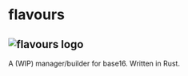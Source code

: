 # flavours
![flavours logo](https://raw.githubusercontent.com/Misterio77/flavours/master/flavours_transparent.png)
---
A (WIP) manager/builder for base16. Written in Rust.

